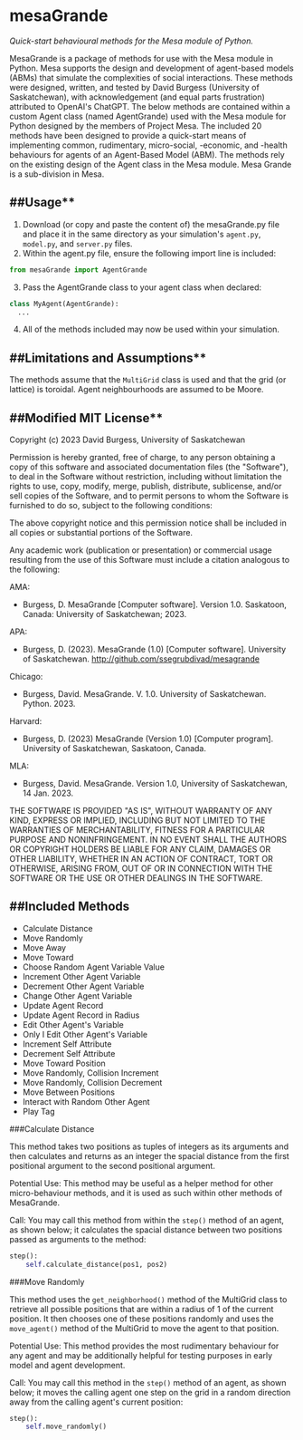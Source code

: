 # mesaGrande
*Quick-start behavioural methods for the Mesa module of Python.*

MesaGrande is a package of methods for use with the Mesa module in Python. Mesa supports the design and development of agent-based models (ABMs) that simulate the complexities of social interactions. These methods were designed, written, and tested by David Burgess (University of Saskatchewan), with acknowledgement (and equal parts frustration) attributed to OpenAI's ChatGPT. The below methods are contained within a custom Agent class (named AgentGrande) used with the Mesa module for Python designed by the members of Project Mesa. The included 20 methods have been designed to provide a quick-start means of implementing common, rudimentary, micro-social, -economic, and -health behaviours for agents of an Agent-Based Model (ABM). The methods rely on the existing design of the Agent class in the Mesa module.
Mesa Grande is a sub-division in Mesa.

##Usage**
----------

1. Download (or copy and paste the content of) the mesaGrande.py file and place it in the same directory as your simulation's ```agent.py```, ```model.py```, and ```server.py``` files.
2. Within the agent.py file, ensure the following import line is included:
```python & mesa
from mesaGrande import AgentGrande
```
3. Pass the AgentGrande class to your agent class when declared:
```python & mesa
class MyAgent(AgentGrande):
  ...
```
4. All of the methods included may now be used within your simulation.

##Limitations and Assumptions**
----------

The methods assume that the ```MultiGrid``` class is used and that the grid (or lattice) is toroidal. Agent neighbourhoods are assumed to be Moore.

##Modified MIT License**
----------

Copyright (c) 2023 David Burgess, University of Saskatchewan

Permission is hereby granted, free of charge, to any person obtaining a copy
of this software and associated documentation files (the "Software"), to deal
in the Software without restriction, including without limitation the rights
to use, copy, modify, merge, publish, distribute, sublicense, and/or sell
copies of the Software, and to permit persons to whom the Software is
furnished to do so, subject to the following conditions:

The above copyright notice and this permission notice shall be included in all
copies or substantial portions of the Software.

Any academic work (publication or presentation) or commercial usage resulting 
from the use of this Software must include a citation analogous to the following:

AMA:

* Burgess, D. MesaGrande [Computer software]. Version 1.0. Saskatoon, Canada: University of Saskatchewan; 2023.

APA:

* Burgess, D. (2023). MesaGrande (1.0) [Computer software]. University of Saskatchewan. http://github.com/ssegrubdivad/mesagrande

Chicago:

* Burgess, David. MesaGrande. V. 1.0. University of Saskatchewan. Python. 2023.

Harvard:

* Burgess, D. (2023) MesaGrande (Version 1.0) [Computer program]. University of Saskatchewan, Saskatoon, Canada.

MLA:

* Burgess, David. MesaGrande. Version 1.0, University of Saskatchewan, 14 Jan. 2023.

THE SOFTWARE IS PROVIDED "AS IS", WITHOUT WARRANTY OF ANY KIND, EXPRESS OR
IMPLIED, INCLUDING BUT NOT LIMITED TO THE WARRANTIES OF MERCHANTABILITY,
FITNESS FOR A PARTICULAR PURPOSE AND NONINFRINGEMENT. IN NO EVENT SHALL THE
AUTHORS OR COPYRIGHT HOLDERS BE LIABLE FOR ANY CLAIM, DAMAGES OR OTHER
LIABILITY, WHETHER IN AN ACTION OF CONTRACT, TORT OR OTHERWISE, ARISING FROM,
OUT OF OR IN CONNECTION WITH THE SOFTWARE OR THE USE OR OTHER DEALINGS IN THE
SOFTWARE.

##Included Methods
----------

* Calculate Distance
* Move Randomly 
* Move Away 
* Move Toward
* Choose Random Agent Variable Value
* Increment Other Agent Variable
* Decrement Other Agent Variable
* Change Other Agent Variable
* Update Agent Record
* Update Agent Record in Radius 
* Edit Other Agent's Variable
* Only I Edit Other Agent's Variable
* Increment Self Attribute
* Decrement Self Attribute
* Move Toward Position
* Move Randomly, Collision Increment
* Move Randomly, Collision Decrement
* Move Between Positions
* Interact with Random Other Agent
* Play Tag


###Calculate Distance

This method takes two positions as tuples of integers as its arguments and then calculates and returns as an integer the spacial distance from the first positional argument to the second positional argument.

Potential Use: This method may be useful as a helper method for other micro-behaviour methods, and it is used as such within other methods of MesaGrande.

Call: You may call this method from within the ```step()``` method of an agent, as shown below; it calculates the spacial distance between two positions passed as arguments to the method:
```python
step():
    self.calculate_distance(pos1, pos2)
```


###Move Randomly

This method uses the ```get_neighborhood()``` method of the MultiGrid class to retrieve all possible positions that are within a radius of 1 of the current position. It then chooses one of these positions randomly and uses the ```move_agent()``` method of the MultiGrid to move the agent to that position.

Potential Use: This method provides the most rudimentary behaviour for any agent and may be additionally helpful for testing purposes in early model and agent development.

Call: You may call this method in the ```step()``` method of an agent, as shown below; it moves the calling agent one step on the grid in a random direction away from the calling agent's current position:
```python
step():
    self.move_randomly()
```


